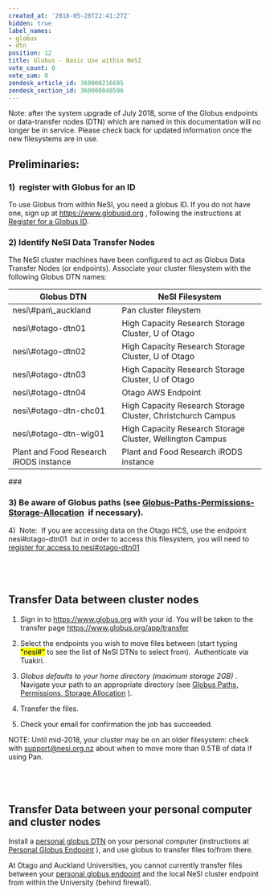 ```yaml
---
created_at: '2018-05-28T22:41:27Z'
hidden: true
label_names:
- globus
- dtn
position: 12
title: Globus - Basic Use within NeSI
vote_count: 0
vote_sum: 0
zendesk_article_id: 360000216695
zendesk_section_id: 360000040596
---
```


Note: after the system upgrade of July 2018, some of the Globus
endpoints or data-transfer nodes (DTN) which are named in this
documentation will no longer be in service. Please check back for
updated information once the new filesystems are in use.

## Preliminaries:

### 1)  register with Globus for an ID

To use Globus from within NeSI, you need a globus ID. If you do not have
one, sign up at
<a href="https://www.globusid.org/" class="external-link">https://www.globusid.org</a>
, following the instructions at [Register for a Globus
ID](#Globus-BasicUse-Registration).

### 2) Identify NeSI Data Transfer Nodes

The NeSI cluster machines have been configured to act as Globus Data
Transfer Nodes (or endpoints). Associate your cluster filesystem with
the following Globus DTN names:

<table class="table table-striped table-bordered">
<colgroup>
<col style="width: 284.0px;">
<col style="width: 537.0px;">
</colgroup>
<thead>
<tr class="tablesorter-headerRow">
<th class="tablesorter-header sortableHeader tablesorter-headerUnSorted" style="user-select: none;" tabindex="0" scope="col" data-column="0">
Globus DTN

</th>
<th style="user-select: none;" tabindex="0" scope="col" data-column="1">
NeSI Filesystem

</th>
</tr>
</thead>
<tbody>
<tr>
<td>
nesi\#pan\_auckland

</td>
<td>
Pan cluster fileystem

</td>
</tr>
<tr>
<td>
nesi\#otago-dtn01

</td>
<td>
High Capacity Research Storage Cluster, U of Otago

</td>
</tr>
<tr>
<td>
nesi\#otago-dtn02

</td>
<td>
High Capacity Research Storage Cluster, U of Otago

</td>
</tr>
<tr>
<td>
nesi\#otago-dtn03

</td>
<td>
High Capacity Research Storage Cluster, U of Otago

</td>
</tr>
<tr>
<td>
nesi\#otago-dtn04

</td>
<td>
Otago AWS Endpoint

</td>
</tr>
<tr>
<td>
nesi\#otago-dtn-chc01

</td>
<td>
High Capacity Research Storage Cluster, Christchurch Campus

</td>
</tr>
<tr>
<td>
nesi\#otago-dtn-wlg01

</td>
<td>
High Capacity Research Storage Cluster, Wellington Campus

</td>
</tr>
<!--tr role="row">
<td> nesi#fitzroy_niwa</td>
<td> Data Transfer Node at NIWA serving the Fitzroy cluster</td>
</tr-->

<tr>
<td>
Plant and Food Research iRODS instance

</td>
<td>
Plant and Food Research iRODS instance

</td>
</tr>
</tbody>
</table>
</div>
###  

### 3) Be aware of Globus paths (see [Globus-Paths-Permissions-Storage-Allocation](https://support.nesi.org.nz/hc/en-gb/articles/360000216815-Globus-Paths-Permissions-Storage-Allocation)  if necessary).

4)  Note:  If you are accessing data on the Otago HCS, use the endpoint
nesi\#otago-dtn01  but in order to access this filesystem, you will need
to [register for access to
nesi\#otago-dtn01](https://www.otago.ac.nz/its/forms/otago604826.html)

##  

## Transfer Data between cluster nodes

1.  Sign in to
    <a href="https://www.globusid.org/" class="external-link">https://www.globus.org</a>
    with your id. You will be taken to the transfer page
    <https://www.globus.org/app/transfer>
2.  Select the endpoints you wish to move files between (start typing
    <mark> "nesi\#"</mark> to see the list of NeSI DTNs to select
    from).  Authenticate via Tuakiri.    

3.  *Globus defaults to your home directory (maximum storage 2GB)* .
    Navigate your path to an appropriate directory (see [Globus Paths,
    Permissions, Storage
    Allocation](https://support.nesi.org.nz/hc/en-gb/articles/360000216815)
    ).
4.  Transfer the files.
5.  Check your email for confirmation the job has succeeded.

NOTE: Until mid-2018, your cluster may be on an older filesystem: check
with
<a href="mailto:support@nesi.org.nz" class="external-link">support@nesi.org.nz</a>
about when to move more than 0.5TB of data if using Pan.

##  

## Transfer Data between your personal computer and cluster nodes

Install a [personal globus
DTN](https://nznesi.atlassian.net/wiki/spaces/nesiproj/pages/104955907/Personal+Globus+Endpoint)
on your personal computer (instructions at [Personal Globus
Endpoint](https://nznesi.atlassian.net/wiki/spaces/nesiproj/pages/104955907/Personal+Globus+Endpoint)
), and use globus to transfer files to/from there.

At Otago and Auckland Universities, you cannot currently transfer files
between your [personal globus
endpoint](https://nznesi.atlassian.net/wiki/spaces/nesiproj/pages/104955907/Personal+Globus+Endpoint)
and the local NeSI cluster endpoint from within the University (behind
firewall).
